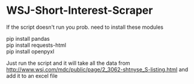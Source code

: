 # WSJ-Short-Interest-Scraper
If the script doesn't run you prob. need to install these modules

pip install pandas  
pip install requests-html  
pip install openpyxl  

Just run the script and it will take all the data from http://www.wsj.com/mdc/public/page/2_3062-shtnyse_S-listing.html 
and add it to an excel file
